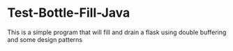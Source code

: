 # Test-Bottle-Fill-Java
This is a simple program that will fill and drain a flask using double buffering and some design patterns
